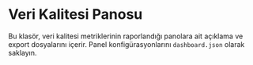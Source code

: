 # Veri Kalitesi Panosu

Bu klasör, veri kalitesi metriklerinin raporlandığı panolara ait açıklama ve export dosyalarını içerir. Panel konfigürasyonlarını `dashboard.json` olarak saklayın.

